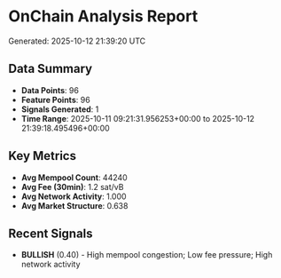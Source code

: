 # OnChain Analysis Report
Generated: 2025-10-12 21:39:20 UTC

## Data Summary
- **Data Points**: 96
- **Feature Points**: 96
- **Signals Generated**: 1
- **Time Range**: 2025-10-11 09:21:31.956253+00:00 to 2025-10-12 21:39:18.495496+00:00

## Key Metrics
- **Avg Mempool Count**: 44240
- **Avg Fee (30min)**: 1.2 sat/vB
- **Avg Network Activity**: 1.000
- **Avg Market Structure**: 0.638

## Recent Signals
- **BULLISH** (0.40) - High mempool congestion; Low fee pressure; High network activity
